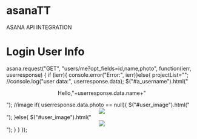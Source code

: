 asanaTT
=======

ASANA API INTEGRATION


Login User Info
===============
asana.request("GET", "users/me?opt_fields=id,name,photo", function(ierr, userresponse) {
    if (ierr){ console.error("Error:", ierr)}else{
        projectList="";
        //console.log("user data:", userresponse.data);
        $("#a_username").html("<center><p>Hello,"+userresponse.data.name+"</p></center>");   //image 
        if( userresponse.data.photo == null){
            $("#user_image").html("<center><img src='../img/default.png' class='img-circle' ></center>");
        }else{
                $("#user_image").html("<center><img src="+userresponse.data.photo.image_60x60+" class='img-circle' ></center>");
        }
    }
  });
